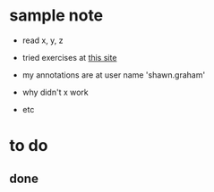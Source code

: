 # sample note

- read x, y, z
- tried exercises at [this site](http://example.com)
- my annotations are at user name 'shawn.graham'

- why didn't x work
- etc

# to do

## done


